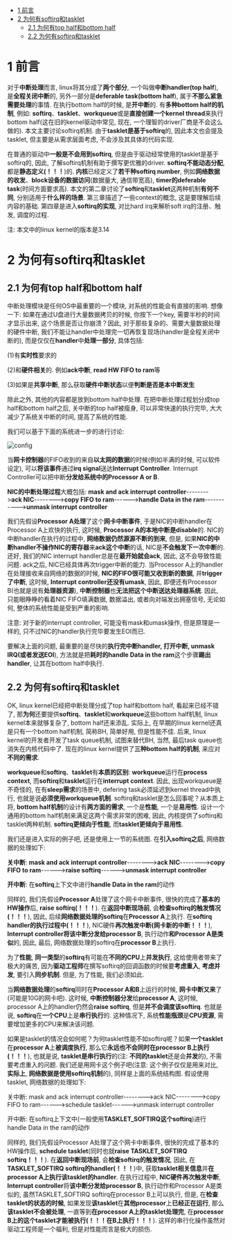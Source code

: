 
<!-- @import "[TOC]" {cmd="toc" depthFrom=1 depthTo=6 orderedList=false} -->

<!-- code_chunk_output -->

* [1 前言](#1-前言)
* [2 为何有softirq和tasklet](#2-为何有softirq和tasklet)
	* [2.1 为何有top half和bottom half](#21-为何有top-half和bottom-half)
	* [2.2 为何有softirq和tasklet](#22-为何有softirq和tasklet)

<!-- /code_chunk_output -->

# 1 前言

对于**中断处理**而言, linux将其分成了**两个部分**, 一个叫做**中断handler(top half**), 是**全程关闭中断**的, 另外一部分是**deferable task(bottom half**), 属于**不那么紧急需要处理**的事情. 在执行bottom half的时候, 是**开中断**的. 有**多种bottom half的机制**, 例如: **softirq**、**tasklet**、**workqueue**或是**直接创建一个kernel thread**来执行bottom half(这在旧的kernel驱动中常见, 现在, 一个理智的driver厂商是不会这么做的). 本文主要讨论softirq机制. 由于**tasklet是基于softirq**的, 因此本文也会提及tasklet, 但主要是从需求层面考虑, 不会涉及其具体的代码实现. 

在普通的驱动中**一般是不会用到softirq**, 但是由于驱动经常使用的tasklet是基于softirq的, 因此, 了解softirq机制有助于撰写更优雅的driver. **softirq不能动态分配**, 都是**静态定义(！！！**)的. **内核**已经定义了**若干种softirq number**, 例如**网络数据的收发**、**block设备的数据访问**(数据量大, 通信带宽高), **timer的deferable task**(时间方面要求高). 本文的第二章讨论了**softirq**和**tasklet**这两种机制**有何不同**, 分别适用于**什么样的场景**. 第三章描述了一些context的概念, 这是要理解后续内容的基础. 第四章是进入**softirq的实现**, 对比hard irq来解析soft irq的注册、触发, 调度的过程. 

注: 本文中的linux kernel的版本是3.14

# 2 为何有softirq和tasklet

## 2.1 为何有top half和bottom half

中断处理模块是任何OS中最重要的一个模块, 对系统的性能会有直接的影响. 想像一下: 如果在通过U盘进行大量数据拷贝的时候, 你按下一个key, 需要半秒的时间才显示出来, 这个场景是否让你崩溃？因此, 对于那些复杂的、需要大量数据处理的硬件中断, 我们不能让handler中处理完一切再恢复现场(handler是全程关闭中断的), 而是仅仅在**handler**中**处理一部分**, 具体包括: 

(1)有**实时性**要求的

(2)和**硬件相关**的. 例如**ack中断**, **read HW FIFO to ram**等

(3)如果是**共享中断**, 那么获取**硬件中断状态**以便**判断是否是本中断发生**

除此之外, 其他的内容都是放到bottom half中处理. 在把中断处理过程划分成top half和bottom half之后, 关中断的top half被瘦身, 可以非常快速的执行完毕, 大大减少了系统关中断的时间, 提高了系统的性能. 

我们可以基于下面的系统进一步的进行讨论: 

![config](./images/10.gif)

当**网卡控制器**的FIFO收到的来自**以太网的数据**的时候(例如半满的时候, 可以软件设定), 可以**将该事件**通过**irq signal**送达**Interrupt Controller**. Interrupt Controller可以把中断**分发给系统中的Processor A or B**. 

**NIC的中断处理过程**大概包括: **mask and ack interrupt controller**-------->**ack NIC**-------->**copy FIFO to ram**------>**handle Data in the ram**----------->**unmask interrupt controller**

我们先假设**Processor A处理**了这个**网卡中断事件**, 于是NIC的中断handler在Processor A上欢快的执行, 这时候, **Processor A的本地中断是disable**的. NIC的中断handler在执行的过程中, **网络数据仍然源源不断的到来**, 但是, 如果**NIC的中断handler不操作NIC的寄存器**来**ack这个中断**的话, NIC是**不会触发下一次中断**的. 还好, 我们的NIC interrupt handler总是在**最开始就会ack**, 因此, 这不会导致性能问题. ack之后, NIC已经具体再次trigger中断的能力. 当Processor A上的handler 在处理接收来自网络的数据的时候, **NIC的FIFO很可能又收到新的数据**, 并**trigger了中断**, 这时候, **Interrupt controller还没有umask**, 因此, 即便还有Processor B(也就是说有**处理器资源**), **中断控制器**也**无法把这个中断送达处理器系统**. 因此, 只能眼睁睁的看着NIC FIFO填满数据, 数据溢出, 或者向对端发出拥塞信号, 无论如何, 整体的系统性能是受到严重的影响. 

注意: 对于新的interrupt controller, 可能没有mask和umask操作, 但是原理是一样的, 只不过NIC的handler执行完毕要发生EOI而已. 

要解决上面的问题, 最重要的是尽快的**执行完中断handler, 打开中断, unmask IRQ(或者发送EOI**), 方法就是把**耗时的handle Data in the ram**这个步骤**踢出handler**, 让其在bottom half中执行. 

## 2.2 为何有softirq和tasklet

OK, linux kernel已经把中断处理分成了top half和bottom half, 看起来已经不错了, 那**为何**还要提供**softirq**、**tasklet**和**workqueue**这些bottom half机制, linux kernel本来就够复杂了, bottom half还来添乱. 实际上, 在早期的linux kernel还真是只有一个bottom half机制, 简称BH, 简单好用, 但是性能不佳. 后来, linux kernel的开发者开发了task queue机制, 试图来替代BH, 当然, 最后task queue也消失在内核代码中了. 现在的linux kernel提供了**三种bottom half的机制**, 来应对**不同的需求**. 

**workqueue**和**softirq**、**tasklet**有**本质的区别**: **workqueue**运行在**process context**, 而**softirq**和**tasklet**运行在**interrupt context**. 因此, 出现workqueue是不奇怪的, 在有**sleep需求**的场景中, defering task必须延迟到kernel thread中执行, 也就是说**必须使用workqueue机制**. softirq和tasklet是怎么回事呢？从本质上将, **bottom half机制**的设计有**两方面的需求**, 一个是**性能**, 一个是**易用性**. 设计一个通用的bottom half机制来满足这两个需求非常的困难, 因此, 内核提供了softirq和tasklet两种机制. **softirq更倾向于性能**, 而**tasklet更倾向于易用性**. 

我们还是进入实际的例子吧, 还是使用上一节的系统图. 在**引入softirq之后**, 网络数据的处理如下: 

**关中断**: **mask and ack interrupt controller**-------->**ack NIC**-------->**copy FIFO to ram**------>**raise softirq**------>**unmask interrupt controller**

**开中断**: 在**softirq**上下文中进行**handle Data in the ram**的动作

同样的, 我们先假设**Processor A**处理了这个网卡中断事件, 很快的完成了**基本的HW操作**后, **raise softirq(！！！**). 在**返回中断现场前**, 会**检查softirq的触发情况(！！！**), 因此, 后续**网络数据处理的softirq**在**Processor A**上执行. 在**softirq handler的执行过程中(！！！**), NIC硬件**再次触发中断(网卡新的中断！！！**), **Interrupt controller将该中断分发给processor B**, 执行动作**和Processor A是类似**的, 因此, 最后, 网络数据处理的softirq在**processor B**上执行. 

为了**性能**, **同一类型**的**softirq**有可能在**不同的CPU**上**并发执行**, 这给使用者带来了极大的痛苦, 因为**驱动工程师**在撰写softirq的回调函数的时候要**考虑重入**, **考虑并发**, 要引入**同步机制**. 但是, 为了性能, 我们必须如此. 

当**网络数据处理**的**softirq**同时在**Processor A和B**上运行的时候, **网卡中断又来**了(可能是10G的网卡吧). 这时候, **中断控制器分发**给**processor A**, 这时候, processor A上的handler仍然会**raise softirq**, 但是**并不会调度该softirq**. 也就是说, **softirq**在**一个CPU**上是**串行执行**的. 这种情况下, 系统**性能瓶颈**是**CPU资源**, 需要增加更多的CPU来解决该问题. 

如果是tasklet的情况会如何呢？为何tasklet性能不如softirq呢？如果**一个tasklet**在**processor A**上**被调度执行**, 那么它**永远也不会同时在processor B上执行(！！！**), 也就是说, **tasklet是串行执行**的(注: **不同的tasklet**还是会**并发**的), 不需要考虑重入的问题. 我们还是用网卡这个例子吧(注意: 这个例子仅仅是用来对比, **实际上**, **网络数据是使用softirq机制**的), 同样是上面的系统结构图. 假设使用tasklet, 网络数据的处理如下: 

关中断: mask and ack interrupt controller-------->ack NIC-------->copy FIFO to ram------>schedule tasklet------>unmask interrupt controller

开中断: 在softirq上下文中(一般使用**TASKLET\_SOFTIRQ这个softirq**)进行handle Data in the ram的动作

同样的, 我们先假设Processor A处理了这个网卡中断事件, 很快的完成了基本的HW操作后, **schedule tasklet**(同时也就**raise TASKLET\_SOFTIRQ softirq！！！**). 在**返回中断现场前**, 会**检查softirq的触发情况**, 因此, 在**TASKLET\_SOFTIRQ softirq的handler(！！！**)中, 获取**tasklet相关信息**并**在processor A上执行该tasklet的handler**. 在执行过程中, **NIC硬件再次触发中断**, **Interrupt controller**将**该中断分发给processor B**, 执行动作和Processor A是类似的, 虽然TASKLET\_SOFTIRQ softirq在processor B上可以执行, 但是, 在**检查tasklet的状态的时候**, 如果发现**该tasklet**在**其他processor**上**已经正在运行**, 那么**该tasklet不会被处理**, 一直等到**在processor A上的tasklet处理完**, 在**processor B上的这个tasklet才能被执行(！！！在B上执行！！！**). 这样的串行化操作虽然对驱动工程师是一个福利, 但是对性能而言是极大的损伤. 